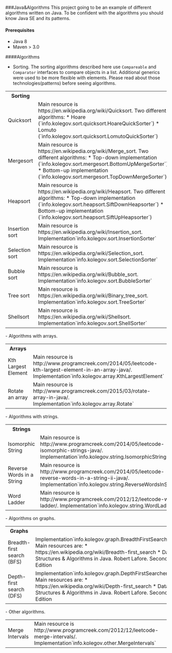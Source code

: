 ###Java&Algorithms
This project going to be an example of different algorithms written on Java.
To be confident with the algorithms you should know Java SE and its patterns.

#### Prerequisites
- Java 8
- Maven > 3.0 

####Algorithms
- Sorting. The sorting algorithms described here use `Compareable` and `Comparator` interfaces to compare objects in a list. Additional generics were  used to be more flexible with elements. Please read about those technologies(patterns) before seeing algorithms.
<table>
  <tr>
    <th width="300px">Sorting</th><th width="300px"></th>
  </tr>
  <tr>
    <td>Quicksort</td>
    <td>
		Main resource is https://en.wikipedia.org/wiki/Quicksort.
		Two different algorithms:
	* Hoare (`info.kolegov.sort.quicksort.HoareQuickSorter`)
	* Lomuto (`info.kolegov.sort.quicksort.LomutoQuickSorter`)
    </td>
  </tr>
  <tr>
    <td>Mergesort</td>
    <td>
		Main resource is https://en.wikipedia.org/wiki/Merge_sort.
		Two different algorithms:
	* Top-down implementation
	(`info.kolegov.sort.mergesort.BottomUpMergeSorter`)
	* Bottom-up implementation
	(`info.kolegov.sort.mergesort.TopDownMergeSorter`)
    </td>
  </tr>
  <tr>
    <td>Heapsort</td>
    <td>
		Main resource is https://en.wikipedia.org/wiki/Heapsort.
		Two different algorithms:
	* Top-down implementation
	(`info.kolegov.sort.heapsort.SiftDownHeapsorter`)
	* Bottom-up implementation
	(`info.kolegov.sort.heapsort.SiftUpHeapsorter`)
    </td>
  </tr>
  <tr>
    <td>Insertion sort</td>
    <td>
		Main resource is https://en.wikipedia.org/wiki/Insertion_sort.
		Implementation`info.kolegov.sort.InsertionSorter`
    </td>
  </tr>
  <tr>
    <td>Selection sort</td>
    <td>
		Main resource is https://en.wikipedia.org/wiki/Selection_sort.
		Implementation`info.kolegov.sort.SelectionSorter`
    </td>
  </tr>
  <tr>
    <td>Bubble sort</td>
    <td>
		Main resource is https://en.wikipedia.org/wiki/Bubble_sort.
		Implementation`info.kolegov.sort.BubbleSorter`
    </td>
  </tr>
  <tr>
    <td>Tree sort</td>
    <td>
		Main resource is https://en.wikipedia.org/wiki/Binary_tree_sort.
		Implementation`info.kolegov.sort.TreeSorter`
    </td>
  </tr>
    <tr>
    <td>Shellsort</td>
    <td>
		Main resource is https://en.wikipedia.org/wiki/Shellsort.
		Implementation`info.kolegov.sort.ShellSorter`
    </td>
  </tr>
</table>
- Algorithms with arrays.
<table>
  <tr>
    <th width="300px">Arrays</th><th width="300px"></th>
  </tr>
  <tr>
    <td>Kth Largest Element</td>
    <td>
		Main resource is http://www.programcreek.com/2014/05/leetcode-kth-largest-element-in-an-array-java/.
		Implementation`info.kolegov.array.KthLargestElement`
    </td>
  </tr>
  <tr>
    <td>Rotate an array</td>
    <td>
		Main resource is http://www.programcreek.com/2015/03/rotate-array-in-java/.
		Implementation`info.kolegov.array.Rotate`
    </td>
  </tr>
</table>
- Algorithms with strings.
<table>
  <tr>
    <th width="300px">Strings</th><th width="300px"></th>
  </tr>
  <tr>
    <td>Isomorphic String</td>
    <td>
		Main resource is http://www.programcreek.com/2014/05/leetcode-isomorphic-strings-java/.
		Implementation`info.kolegov.string.IsomorphicString`
    </td>
  </tr>
  <tr>
    <td>Reverse Words in a String</td>
    <td>
		Main resource is http://www.programcreek.com/2014/05/leetcode-reverse-words-in-a-string-ii-java/.
		Implementation`info.kolegov.string.ReverseWordsInString`
    </td>
  </tr>
  <tr>
    <td>Word Ladder</td>
    <td>
		Main resource is http://www.programcreek.com/2012/12/leetcode-word-ladder/.
		Implementation`info.kolegov.string.WordLadder`
    </td>
  </tr>
</table>
- Algorithms on graphs.
<table>
  <tr>
    <th width="300px">Graphs</th><th width="300px"></th>
  </tr>
  <tr>
    <td>Breadth-first search (BFS)</td>
    <td>
    Implementation`info.kolegov.graph.BreadthFirstSearcher`
		Main resources are:
	* https://en.wikipedia.org/wiki/Breadth-first_search
	* Data Structures & Algorithms in Java. Robert Lafore. Second Edition
    </td>
  </tr>
  <tr>
    <td>Depth-first search (DFS)</td>
    <td>
    Implementation`info.kolegov.graph.DepthFirstSearcher`
		Main resources are:
	* https://en.wikipedia.org/wiki/Depth-first_search
	* Data Structures & Algorithms in Java. Robert Lafore. Second Edition
    </td>
  </tr>
</table>
- Other algorithms.
<table>
  <tr>
    <td>Merge Intervals</td>
    <td>
    Main resource is http://www.programcreek.com/2012/12/leetcode-merge-intervals/.
    Implementation`info.kolegov.other.MergeIntervals`
    </td>
  </tr>
</table>
